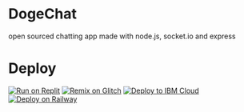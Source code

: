 # DogeChat
open sourced chatting app made with node.js, socket.io and express

# Deploy
[![Run on Replit](https://raw.githubusercontent.com/BinBashBanana/deploy-buttons/master/buttons/remade/replit.svg)](https://replit.com/github/DogePlayz-Dev/DogeChat)
[![Remix on Glitch](https://raw.githubusercontent.com/BinBashBanana/deploy-buttons/master/buttons/remade/glitch.svg)](https://glitch.com/edit/#!/import/github/DogePlayz-Dev/DogeChat)
[![Deploy to IBM Cloud](https://raw.githubusercontent.com/BinBashBanana/deploy-buttons/master/buttons/remade/ibmcloud.svg)](https://cloud.ibm.com/devops/setup/deploy?repository=https://github.com/DogePlayz-Dev/DogeChat)
[![Deploy on Railway](https://raw.githubusercontent.com/BinBashBanana/deploy-buttons/master/buttons/remade/railway.svg)](https://railway.app/new/template?template=https://github.com/DogePlayz-Dev/DogeChat/)
